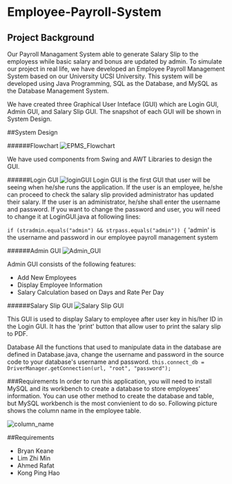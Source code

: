 # Employee-Payroll-System

## Project Background
Our Payroll Managament System able to generate Salary Slip to the employess while basic salary and bonus are updated by admin. To simulate our project in real life, we have developed an Employee Payroll Management System based on our University UCSI University. This system will be developed using Java Programming, SQL as the Database, and MySQL as the Database Management System.

We have created three Graphical User Inteface (GUI) which are Login GUI, Admin GUI, and Salary Slip GUI. The snapshot of each GUI will be shown in System Design.

##System Design

######Flowchart
![EPMS_Flowchart](https://user-images.githubusercontent.com/107078925/173619642-5d0cb751-62ce-4650-82d5-6153cd7ccc31.jpg)

We have used components from Swing and AWT Libraries to design the GUI.

######Login GUI
![loginGUI](https://user-images.githubusercontent.com/107078925/173621876-15a31249-4079-4f12-8963-7b8aac0baca9.jpg)
Login GUI is the first GUI that user will be seeing when he/she runs the application. If the user is an employee, he/she can proceed to check the salary slip provided administrator has updated their salary. If the user is an administrator, he/she shall enter the username and password. If you want to change the password and user, you will need to change it at LoginGUI.java at following lines:

`if (stradmin.equals("admin") && strpass.equals("admin")) {`
'admin' is the username and password in our employee payroll management system

######Admin GUI
![Admin_GUI](https://user-images.githubusercontent.com/107078925/173625287-9f1493db-551e-4eb2-968e-841a06ed5751.jpg)

Admin GUI consists of the following features:
- Add New Employees
- Display Employee Information
- Salary Calculation based on Days and Rate Per Day

######Salary Slip GUI
![Salary Slip GUI](https://user-images.githubusercontent.com/107078925/173625323-59b84938-32c0-4e66-bcf9-12ba8b7e25a8.jpg)

This GUI is used to display Salary to employee after user key in his/her ID in the Login GUI. It has the 'print' button that allow user to print the salary slip to PDF.

Database
All the functions that used to manipulate data in the database are defined in Database.java, change the username and password in the source code to your database's username and password.
`this.connect_db = DriverManager.getConnection(url, "root", "password");`

###Requirements
In order to run this application, you will need to install MySQL and its workbench to create a database to store employees' information. You can use other method to create the database and table, but MySQL workbench is the most convienient to do so. Following picture shows the column name in the employee table.

![column_name](https://user-images.githubusercontent.com/107078925/173625358-01df2941-6d8a-40d4-b436-5898c797b375.png)

##Requirements
- Bryan Keane
- Lim Zhi Min
- Ahmed Rafat
- Kong Ping Hao
